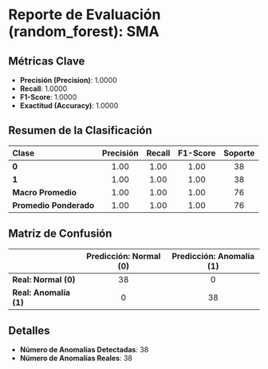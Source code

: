 # Reporte de Evaluación (random_forest): SMA

## Métricas Clave
- **Precisión (Precision)**: 1.0000
- **Recall**: 1.0000
- **F1-Score**: 1.0000
- **Exactitud (Accuracy)**: 1.0000

## Resumen de la Clasificación
| Clase | Precisión | Recall | F1-Score | Soporte |
|:---|:---:|:---:|:---:|:---:|
| **0** | 1.00 | 1.00 | 1.00 | 38 |
| **1** | 1.00 | 1.00 | 1.00 | 38 |
| **Macro Promedio** | 1.00 | 1.00 | 1.00 | 76 |
| **Promedio Ponderado** | 1.00 | 1.00 | 1.00 | 76 |

## Matriz de Confusión
| | Predicción: Normal (0) | Predicción: Anomalía (1) |
|---|:---:|:---:|
| **Real: Normal (0)** | 38 | 0 |
| **Real: Anomalía (1)** | 0 | 38 |

## Detalles
- **Número de Anomalías Detectadas**: 38
- **Número de Anomalías Reales**: 38

